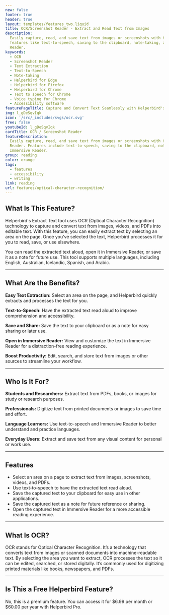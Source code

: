 ```yaml
---
new: false
footer: true
header: true
layout: templates/features_two.liquid
title: OCR/Screenshot Reader - Extract and Read Text from Images
description:
  Easily capture, read, and save text from images or screenshots with Helperbird's OCR tool. Enjoy
  features like text-to-speech, saving to the clipboard, note-taking, and opening in Immersive
  Reader.
keywords:
  - OCR
  - Screenshot Reader
  - Text Extraction
  - Text-to-Speech
  - Note-taking
  - Helperbird for Edge
  - Helperbird for Firefox
  - Helperbird for Chrome
  - Text to speech for Chrome
  - Voice typing for Chrome
  - Accessibility software
featurePageTitle: Capture and Convert Text Seamlessly with Helperbird's OCR Tool
img: l_gDeSqvIqk
icon: '/src/_includes/svgs/ocr.svg'
free: false
youtubeId: l_gDeSqvIqk
cardTitle: OCR / Screenshot Reader
featureDescription:
  Easily capture, read, and save text from images or screenshots with Helperbird's OCR/Screenshot
  Reader. Features include text-to-speech, saving to the clipboard, note-taking, and opening in
  Immersive Reader.
group: reading
color: orange
tags:
  - features
  - accessibility
  - writing
link: reading
url: features/optical-character-recognition/
---
```


## What Is This Feature?

Helperbird's Extract Text tool uses OCR (Optical Character Recognition) technology to capture and convert text from images, videos, and PDFs into editable text. With this feature, you can easily extract text by selecting an area on the page. Once you’ve selected the text, Helperbird processes it for you to read, save, or use elsewhere.

You can read the extracted text aloud, open it in Immersive Reader, or save it as a note for future use. This tool supports multiple languages, including English, Australian, Icelandic, Spanish, and Arabic.

---

## What Are the Benefits?


**Easy Text Extraction:** Select an area on the page, and Helperbird quickly extracts and processes the text for you.  

**Text-to-Speech:** Have the extracted text read aloud to improve comprehension and accessibility.  

**Save and Share:** Save the text to your clipboard or as a note for easy sharing or later use.  

**Open in Immersive Reader:** View and customize the text in Immersive Reader for a distraction-free reading experience.  

**Boost Productivity:** Edit, search, and store text from images or other sources to streamline your workflow.

---

## Who Is It For?


**Students and Researchers:** Extract text from PDFs, books, or images for study or research purposes.  

**Professionals:** Digitize text from printed documents or images to save time and effort.  

**Language Learners:** Use text-to-speech and Immersive Reader to better understand and practice languages.  

**Everyday Users:** Extract and save text from any visual content for personal or work use.

---

## Features

- Select an area on a page to extract text from images, screenshots, videos, and PDFs.  
- Use text-to-speech to have the extracted text read aloud.  
- Save the captured text to your clipboard for easy use in other applications.  
- Save the captured text as a note for future reference or sharing.  
- Open the captured text in Immersive Reader for a more accessible reading experience.  

---

## What Is OCR?

OCR stands for Optical Character Recognition. It’s a technology that converts text from images or scanned documents into machine-readable text. By selecting the area you want to extract, OCR processes the text so it can be edited, searched, or stored digitally. It’s commonly used for digitizing printed materials like books, newspapers, and PDFs.

---

## Is This a Free Helperbird Feature?

No, this is a premium feature. You can access it for $6.99 per month or $60.00 per year with Helperbird Pro.
